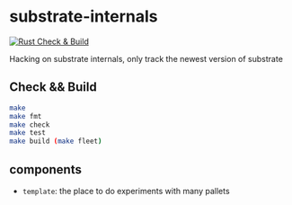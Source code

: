 # substrate-internals

[![Rust Check & Build](https://github.com/Akagi201/substrate-internals/actions/workflows/ci.yml/badge.svg)](https://github.com/Akagi201/substrate-internals/actions/workflows/ci.yml)

Hacking on substrate internals, only track the newest version of substrate

## Check && Build

```sh
make
make fmt
make check
make test
make build (make fleet)
```

## components

* `template`: the place to do experiments with many pallets
